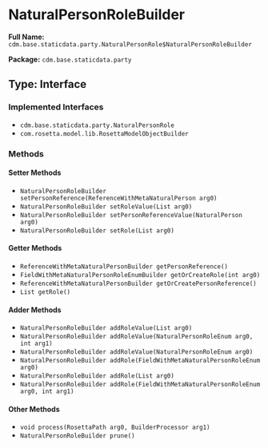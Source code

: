 # NaturalPersonRoleBuilder

**Full Name:** `cdm.base.staticdata.party.NaturalPersonRole$NaturalPersonRoleBuilder`

**Package:** `cdm.base.staticdata.party`

## Type: Interface

### Implemented Interfaces

- `cdm.base.staticdata.party.NaturalPersonRole`
- `com.rosetta.model.lib.RosettaModelObjectBuilder`

### Methods

#### Setter Methods

- `NaturalPersonRoleBuilder setPersonReference(ReferenceWithMetaNaturalPerson arg0)`
- `NaturalPersonRoleBuilder setRoleValue(List arg0)`
- `NaturalPersonRoleBuilder setPersonReferenceValue(NaturalPerson arg0)`
- `NaturalPersonRoleBuilder setRole(List arg0)`

#### Getter Methods

- `ReferenceWithMetaNaturalPersonBuilder getPersonReference()`
- `FieldWithMetaNaturalPersonRoleEnumBuilder getOrCreateRole(int arg0)`
- `ReferenceWithMetaNaturalPersonBuilder getOrCreatePersonReference()`
- `List getRole()`

#### Adder Methods

- `NaturalPersonRoleBuilder addRoleValue(List arg0)`
- `NaturalPersonRoleBuilder addRoleValue(NaturalPersonRoleEnum arg0, int arg1)`
- `NaturalPersonRoleBuilder addRoleValue(NaturalPersonRoleEnum arg0)`
- `NaturalPersonRoleBuilder addRole(FieldWithMetaNaturalPersonRoleEnum arg0)`
- `NaturalPersonRoleBuilder addRole(List arg0)`
- `NaturalPersonRoleBuilder addRole(FieldWithMetaNaturalPersonRoleEnum arg0, int arg1)`

#### Other Methods

- `void process(RosettaPath arg0, BuilderProcessor arg1)`
- `NaturalPersonRoleBuilder prune()`

